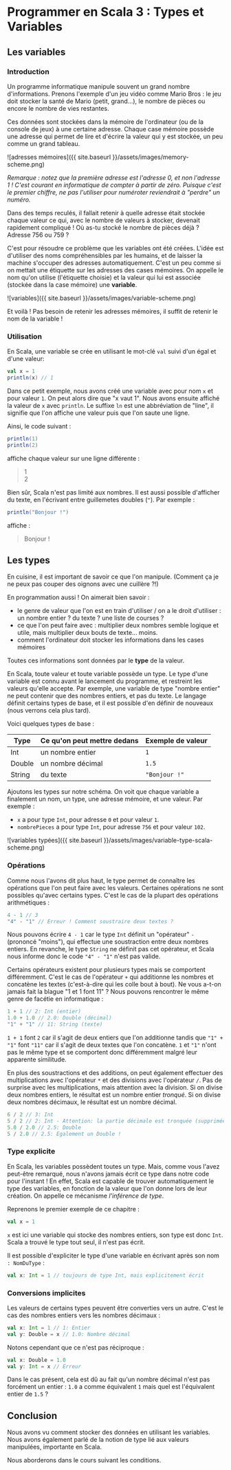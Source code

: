 # Programmer en Scala 3 : Types et Variables

## Les variables

### Introduction

Un programme informatique manipule souvent un grand nombre d'informations. Prenons l'exemple d'un jeu vidéo comme Mario Bros : le jeu doit stocker la santé de Mario (petit, grand...), le nombre de pièces ou encore le nombre de vies restantes.

Ces données sont stockées dans la mémoire de l'ordinateur (ou de la console de jeux) à une certaine adresse. Chaque case mémoire possède une adresse qui permet de lire et d'écrire la valeur qui y est stockée, un peu comme un grand tableau.

![adresses mémoires]({{ site.baseurl }}/assets/images/memory-scheme.png)

*Remarque : notez que la première adresse est l'adresse 0, et non l'adresse 1 ! C'est courant en informatique de compter à partir de zéro. Puisque c'est le premier chiffre, ne pas l'utiliser pour numéroter reviendrait à "perdre" un numéro.*

Dans des temps reculés, il fallait retenir à quelle adresse était stockée chaque valeur ce qui, avec le nombre de valeurs à stocker, devenait rapidement compliqué ! Où as-tu stocké le nombre de pièces déjà ? Adresse 756 ou 759 ?

C'est pour résoudre ce problème que les variables ont été créées. L'idée est d'utiliser des noms compréhensibles par les humains, et de laisser la machine s'occuper des adresses automatiquement. C'est un peu comme si on mettait une étiquette sur les adresses des cases mémoires. On appelle le nom qu'on utilise (l'étiquette choisie) et la valeur qui lui est associée (stockée dans la case mémoire) une **variable**.

![variables]({{ site.baseurl }}/assets/images/variable-scheme.png)

Et voilà ! Pas besoin de retenir les adresses mémoires, il suffit de retenir le nom de la variable !

### Utilisation

En Scala, une variable se crée en utilisant le mot-clé `val` suivi d'un égal et d'une valeur:

```scala
val x = 1
println(x) // 1
```

Dans ce petit exemple, nous avons créé une variable avec pour nom `x` et pour valeur `1`. On peut alors dire que "x vaut 1". Nous avons ensuite affiché la valeur de `x` avec `println`. Le suffixe `ln` est une abbréviation de "line", il signifie que l'on affiche une valeur puis que l'on saute une ligne.

Ainsi, le code suivant :

```scala
println(1)
println(2)
```

affiche chaque valeur sur une ligne différente :

> 1\
> 2


Bien sûr, Scala n'est pas limité aux nombres. Il est aussi possible d'afficher du texte, en l'écrivant entre guillemetes doubles (`"`). Par exemple :

```scala
println("Bonjour !")
```

affiche :

> Bonjour !

## Les types

En cuisine, il est important de savoir ce que l'on manipule. (Comment ça je ne peux pas couper des oignons avec une cuillère ?!)

En programmation aussi ! On aimerait bien savoir :
- le genre de valeur que l'on est en train d'utiliser / on a le droit d'utiliser : un nombre entier ? du texte ? une liste de courses ?
- ce que l'on peut faire avec : multiplier deux nombres semble logique et utile, mais multiplier deux bouts de texte... moins.
- comment l'ordinateur doit stocker les informations dans les cases mémoires

Toutes ces informations sont données par le **type** de la valeur.

En Scala, toute valeur et toute variable possède un type. Le type d'une variable est connu avant le lancement du programme, et restreint les valeurs qu'elle accepte. Par exemple, une variable de type "nombre entier" ne peut contenir que des nombres entiers, et pas du texte. Le langage définit certains types de base, et il est possible d'en définir de nouveaux (nous verrons cela plus tard).

Voici quelques types de base :

| Type   | Ce qu'on peut mettre dedans | Exemple de valeur |
|--------|-----------------------------|-------------------|
| Int    | un nombre entier            | `1`               |
| Double | un nombre décimal           | `1.5`             |
| String | du texte                    | `"Bonjour !"`     |

Ajoutons les types sur notre schéma. On voit que chaque variable a finalement un nom, un type, une adresse mémoire, et une valeur. Par exemple :
- `x` a pour type `Int`, pour adresse `0` et pour valeur `1`.
- `nombrePieces` a pour type `Int`, pour adresse `756` et pour valeur `102`.

![variables typées]({{ site.baseurl }}/assets/images/variable-type-scala-scheme.png)

### Opérations

Comme nous l'avons dit plus haut, le type permet de connaître les opérations que l'on peut faire avec les valeurs. Certaines opérations ne sont possibles qu'avec certains types. C'est le cas de la plupart des opérations arithmétiques :

```scala
4 - 1 // 3
"4" - "1" // Erreur ! Comment soustraire deux textes ?
```

Nous pouvons écrire `4 - 1` car le type `Int` définit un "opérateur" `-` (prononcé "moins"), qui effectue une soustraction entre deux nombres entiers. En revanche, le type `String` ne définit pas cet opérateur, et Scala nous informe donc le code `"4" - "1"` n'est pas valide.

Certains opérateurs existent pour plusieurs types mais se comportent différemment. C'est le cas de l'opérateur `+` qui additionne les nombres et concatène les textes (c'est-à-dire qui les colle bout à bout). Ne vous a-t-on jamais fait la blague "1 et 1 font 11" ? Nous pouvons rencontrer le même genre de facétie en informatique :

```scala
1 + 1 // 2: Int (entier)
1.0 + 1.0 // 2.0: Double (décimal)
"1" + "1" // 11: String (texte)
```

`1 + 1` font `2` car il s'agit de deux entiers que l'on additionne tandis que `"1" + "1"` font `"11"` car il s'agit de deux textes que l'on concatène. `1` et `"1"` n'ont pas le même type et se comportent donc différemment malgré leur apparente similitude.

En plus des soustractions et des additions, on peut également effectuer des multiplications avec l'opérateur `*` et des divisions avec l'opérateur `/`. Pas de surprise avec les multiplications, mais attention avec la division. Si on divise deux nombres entiers, le résultat est un nombre entier *tronqué*. Si on divise deux nombres décimaux, le résultat est un nombre décimal.

```scala
6 / 2 // 3: Int
5 / 2 // 2: Int - Attention: la partie décimale est tronquée (supprimée)
5.0 / 2.0 // 2.5: Double
5 / 2.0 // 2.5: Egalement un Double !
```

### Type explicite

En Scala, les variables possèdent toutes un type. Mais, comme vous l'avez peut-être remarqué, nous n'avons jamais écrit ce type dans notre code pour l'instant ! En effet, Scala est capable de trouver automatiquement le type des variables, en fonction de la valeur que l'on donne lors de leur création. On appelle ce mécanisme _l'inférence de type_.

Reprenons le premier exemple de ce chapitre :
```scala
val x = 1
```

`x` est ici une variable qui stocke des nombres entiers, son type est donc `Int`. Scala a trouvé le type tout seul, il n'est pas écrit.

Il est possible d'expliciter le type d'une variable en écrivant après son nom `: NomDuType` :

```scala
val x: Int = 1 // toujours de type Int, mais explicitement écrit
```

### Conversions implicites

Les valeurs de certains types peuvent être converties vers un autre. C'est le cas des nombres entiers vers les nombres décimaux :
```scala
val x: Int = 1 // 1: Entier
val y: Double = x // 1.0: Nombre décimal
```

Notons cependant que ce n'est pas réciproque :
```scala
val x: Double = 1.0
val y: Int = x // Erreur
```

Dans le cas présent, cela est dû au fait qu'un nombre décimal n'est pas forcément un entier : `1.0` a comme équivalent `1` mais quel est l'équivalent entier de `1.5` ?

## Conclusion

Nous avons vu comment stocker des données en utilisant les variables. Nous avons également parlé de la notion de type lié aux valeurs manipulées, importante en Scala.

Nous aborderons dans le cours suivant les conditions.
